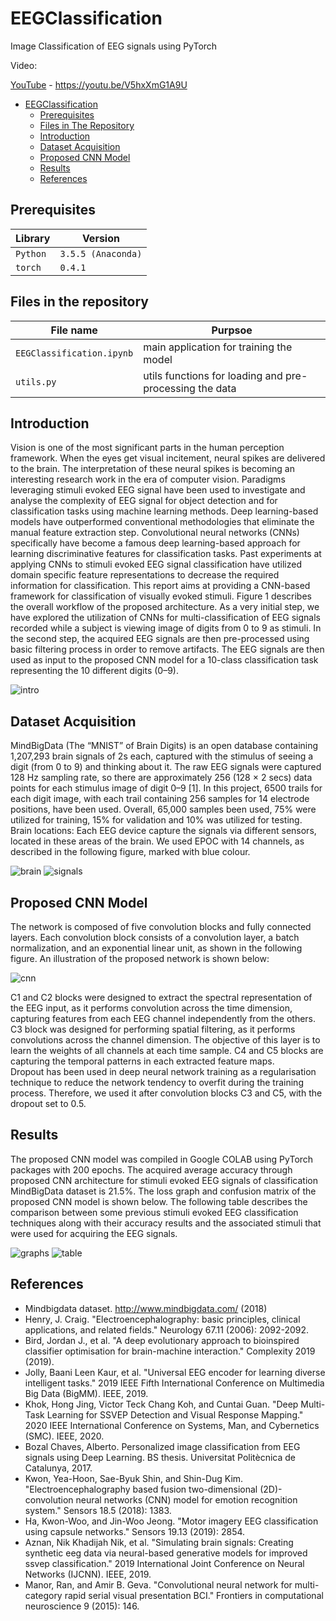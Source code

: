 # EEGClassification

Image Classification of EEG signals using PyTorch

Video:

[YouTube](https://youtu.be/V5hxXmG1A9U) - https://youtu.be/V5hxXmG1A9U


- [EEGClassification](#EEGClassification)
  * [Prerequisites](#prerequisites)
  * [Files in The Repository](#files-in-the-repository)
  * [Introduction](#introduction)
  * [Dataset Acquisition](#dataset-acquisition) 
  * [Proposed CNN Model](#proposed-cnn-model)
  * [Results](#results)
  * [References](#references)


## Prerequisites
|Library         | Version |
|----------------------|----|
|`Python`|  `3.5.5 (Anaconda)`|
|`torch`|  `0.4.1`|


## Files in the repository
|File name         | Purpsoe |
|----------------------|------|
|`EEGClassification.ipynb`| main application for training the model|
|`utils.py`| utils functions for loading and pre-processing the data|


## Introduction
Vision is one of the most significant parts in the human perception framework. When the eyes get visual incitement, neural spikes are delivered to the brain. The interpretation of these neural spikes is becoming an interesting research work in the era of computer vision. Paradigms leveraging stimuli evoked EEG signal have been used to investigate and analyse the complexity of EEG signal for object detection and for classification tasks using machine learning methods. 
Deep learning-based models have outperformed conventional methodologies that eliminate the manual feature extraction step. Convolutional neural networks (CNNs) specifically have become a famous deep learning-based approach for learning discriminative features for classification tasks. Past experiments at applying CNNs to stimuli evoked EEG signal classification have utilized domain specific feature representations to decrease the required information for classification. 
This report aims at providing a CNN-based framework for classification of visually evoked stimuli. Figure 1 describes the overall workflow of the proposed architecture. 
As a very initial step, we have explored the utilization of CNNs for multi-classification of EEG signals recorded while a subject is viewing image of digits from 0 to 9 as stimuli. In the second step, the acquired EEG signals are then pre-processed using basic filtering process in order to remove artifacts. The EEG signals are then used as input to the proposed CNN model for a 10-class classification task representing the 10 different digits (0–9). 

![intro](https://github.com/NitzanShitrit/EEGClassification/blob/master/images/intro.PNG)


## Dataset Acquisition
MindBigData (The “MNIST” of Brain Digits) is an open database containing 1,207,293 brain signals of 2s each, captured with the stimulus of seeing a digit (from 0 to 9) and thinking about it. The raw EEG signals were captured 128 Hz sampling rate, so there are approximately 256 (128 × 2 secs) data points for each stimulus image of digit 0–9 [1]. In this project, 6500 trails for each digit image, with each trail containing 256 samples for 14 electrode positions, have been used. Overall, 65,000 samples been used, 75% were utilized for training, 15% for validation and 10% was utilized for testing.
Brain locations:
Each EEG device capture the signals via different sensors, located in these areas of the brain.
We used EPOC with 14 channels, as described in the following figure, marked with blue colour.

![brain](https://github.com/NitzanShitrit/EEGClassification/blob/master/images/brain.PNG)
![signals](https://github.com/NitzanShitrit/EEGClassification/blob/master/images/signals.PNG)


## Proposed CNN Model
The network is composed of five convolution blocks and fully connected layers. Each convolution block consists of a convolution layer, a batch normalization, and an exponential linear unit, as shown in the following figure. 
An illustration of the proposed network is shown below:

![cnn](https://github.com/NitzanShitrit/EEGClassification/blob/master/images/cnn.PNG)

C1 and C2 blocks were designed to extract the spectral representation of the EEG input, as it performs convolution across the time dimension, capturing features from each EEG channel independently from the others.
C3 block was designed for performing spatial filtering, as it performs convolutions across the channel dimension. The objective of this layer is to learn the weights of all channels at each time sample.
C4 and C5 blocks are capturing the temporal patterns in each extracted feature maps.  
Dropout has been used in deep neural network training as a regularisation technique to reduce the network tendency to overfit during the training process. 
Therefore, we used it after convolution blocks C3 and C5, with the dropout set to 0.5.


## Results
The proposed CNN model was compiled in Google COLAB using PyTorch packages with 200 epochs. 
The acquired average accuracy through proposed CNN architecture for stimuli evoked EEG signals of classification MindBigData dataset is 21.5%. 
The loss graph and confusion matrix of the proposed CNN model is shown below.
The following table describes the comparison between some previous stimuli evoked EEG classification techniques along with their accuracy results and the associated stimuli that were used for acquiring the EEG signals. 

![graphs](https://github.com/NitzanShitrit/EEGClassification/blob/master/images/graphs.PNG)
![table](https://github.com/NitzanShitrit/EEGClassification/blob/master/images/table.PNG)


## References
*	Mindbigdata dataset. http://www.mindbigdata.com/ (2018)
*	Henry, J. Craig. "Electroencephalography: basic principles, clinical applications, and related fields." Neurology 67.11 (2006): 2092-2092. 
*	Bird, Jordan J., et al. "A deep evolutionary approach to bioinspired classifier optimisation for brain-machine interaction." Complexity 2019 (2019).
*	Jolly, Baani Leen Kaur, et al. "Universal EEG encoder for learning diverse intelligent tasks." 2019 IEEE Fifth International Conference on Multimedia Big Data (BigMM). IEEE, 2019. 
*	Khok, Hong Jing, Victor Teck Chang Koh, and Cuntai Guan. "Deep Multi-Task Learning for SSVEP Detection and Visual Response Mapping." 2020 IEEE International Conference on Systems, Man, and Cybernetics (SMC). IEEE, 2020.
*	Bozal Chaves, Alberto. Personalized image classification from EEG signals using Deep Learning. BS thesis. Universitat Politècnica de Catalunya, 2017.
*	Kwon, Yea-Hoon, Sae-Byuk Shin, and Shin-Dug Kim. "Electroencephalography based fusion two-dimensional (2D)-convolution neural networks (CNN) model for emotion recognition system." Sensors 18.5 (2018): 1383.
*	Ha, Kwon-Woo, and Jin-Woo Jeong. "Motor imagery EEG classification using capsule networks." Sensors 19.13 (2019): 2854.
*	Aznan, Nik Khadijah Nik, et al. "Simulating brain signals: Creating synthetic eeg data via neural-based generative models for improved ssvep classification." 2019 International Joint Conference on Neural Networks (IJCNN). IEEE, 2019.
*	Manor, Ran, and Amir B. Geva. "Convolutional neural network for multi-category rapid serial visual presentation BCI." Frontiers in computational neuroscience 9 (2015): 146.
